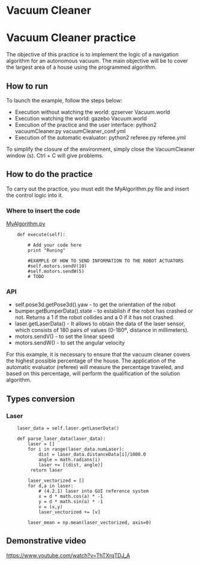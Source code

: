 # Vacuum Cleaner

# Vacuum Cleaner practice

The objective of this practice is to implement the logic of a navigation algorithm for an autonomous vacuum. The main objective will be to cover the largest area of ​​a house using the programmed algorithm.


## How to run
To launch the example, follow the steps below:
* Execution without watching the world: gzserver Vacuum.world
* Execution watching the world: gazebo Vacuum.world
* Execution of the practice and the user interface: python2 vacuumCleaner.py vacuumCleaner_conf.yml
* Execution of the automatic evaluator: python2 referee.py referee.yml

To simplify the closure of the environment, simply close the VacuumCleaner window (s). Ctrl + C will give problems.

## How to do the practice
To carry out the practice, you must edit the MyAlgorithm.py file and insert the control logic into it.

### Where to insert the code
[MyAlgorithm.py](MyAlgorithm.py#L74)
```
    def execute(self):

        # Add your code here
        print "Runing"

        #EXAMPLE OF HOW TO SEND INFORMATION TO THE ROBOT ACTUATORS
        #self.motors.sendV(10)
        #self.motors.sendW(5)
        # TODO

```


### API
* self.pose3d.getPose3d().yaw - to get the orientation of the robot
* bumper.getBumperData().state - to establish if the robot has crashed or not. Returns a 1 if the robot collides and a 0 if it has not crashed.
* laser.getLaserData() - It allows to obtain the data of the laser sensor, which consists of 180 pairs of values ​​(0-180º, distance in millimeters).
* motors.sendV() - to set the linear speed
* motors.sendW() - to set the angular velocity

For this example, it is necessary to ensure that the vacuum cleaner covers the highest possible percentage of the house. The application of the automatic evaluator (referee) will measure the percentage traveled, and based on this percentage, will perform the qualification of the solution algorithm.

## Types conversion
### Laser
```
    laser_data = self.laser.getLaserData()

    def parse_laser_data(laser_data):
        laser = []
        for i in range(laser_data.numLaser):
            dist = laser_data.distanceData[i]/1000.0
            angle = math.radians(i)
            laser += [(dist, angle)]
         return laser
```

```
        laser_vectorized = []
        for d,a in laser:
            # (4.2.1) laser into GUI reference system
            x = d * math.cos(a) * -1
            y = d * math.sin(a) * -1
            v = (x,y)
            laser_vectorized += [v]

        laser_mean = np.mean(laser_vectorized, axis=0)
```

## Demonstrative video
https://www.youtube.com/watch?v=ThTXrqTDJ_A

